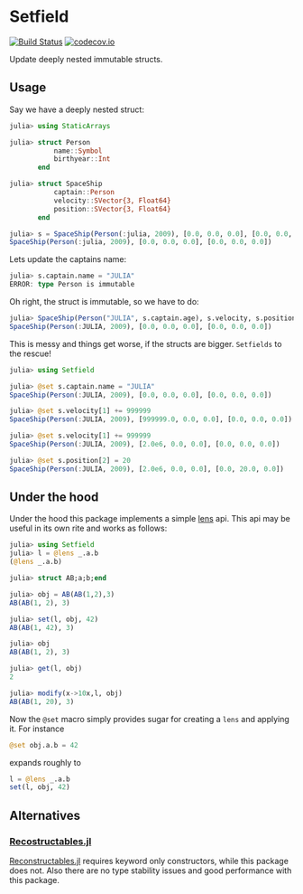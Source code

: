 # Setfield

[![Build Status](https://travis-ci.org/jw3126/Setfield.jl.svg?branch=master)](https://travis-ci.org/jw3126/Setfield.jl)
[![codecov.io](https://codecov.io/github/jw3126/Setfield.jl/coverage.svg?branch=master)](http://codecov.io/github/jw3126/Setfield.jl?branch=master)

Update deeply nested immutable structs.

## Usage

Say we have a deeply nested struct:
```julia
julia> using StaticArrays

julia> struct Person
           name::Symbol
           birthyear::Int
       end

julia> struct SpaceShip
           captain::Person
           velocity::SVector{3, Float64}
           position::SVector{3, Float64}
       end

julia> s = SpaceShip(Person(:julia, 2009), [0.0, 0.0, 0.0], [0.0, 0.0, 0.0])
SpaceShip(Person(:julia, 2009), [0.0, 0.0, 0.0], [0.0, 0.0, 0.0])
```
Lets update the captains name:
```julia
julia> s.captain.name = "JULIA"
ERROR: type Person is immutable
```
Oh right, the struct is immutable, so we have to do:
```julia
julia> SpaceShip(Person("JULIA", s.captain.age), s.velocity, s.position)
SpaceShip(Person(:JULIA, 2009), [0.0, 0.0, 0.0], [0.0, 0.0, 0.0])
```
This is messy and things get worse, if the structs are bigger. `Setfields` to the rescue!

```julia
julia> using Setfield

julia> @set s.captain.name = "JULIA"
SpaceShip(Person(:JULIA, 2009), [0.0, 0.0, 0.0], [0.0, 0.0, 0.0])

julia> @set s.velocity[1] += 999999
SpaceShip(Person(:JULIA, 2009), [999999.0, 0.0, 0.0], [0.0, 0.0, 0.0])

julia> @set s.velocity[1] += 999999
SpaceShip(Person(:JULIA, 2009), [2.0e6, 0.0, 0.0], [0.0, 0.0, 0.0])

julia> @set s.position[2] = 20
SpaceShip(Person(:JULIA, 2009), [2.0e6, 0.0, 0.0], [0.0, 20.0, 0.0])
```

## Under the hood

Under the hood this package implements a simple [lens](https://hackage.haskell.org/package/lens) api.
This api may be useful in its own rite and works as follows:

```julia
julia> using Setfield
julia> l = @lens _.a.b
(@lens _.a.b)

julia> struct AB;a;b;end

julia> obj = AB(AB(1,2),3)
AB(AB(1, 2), 3)

julia> set(l, obj, 42)
AB(AB(1, 42), 3)

julia> obj
AB(AB(1, 2), 3)

julia> get(l, obj)
2

julia> modify(x->10x,l, obj)
AB(AB(1, 20), 3)
```

Now the `@set` macro simply provides sugar for creating a `lens` and applying it.
For instance
```julia
@set obj.a.b = 42
```
expands roughly to
```julia
l = @lens _.a.b
set(l, obj, 42)
```

## Alternatives

### [Recostructables.jl](https://github.com/tkf/Reconstructables.jl)

[Reconstructables.jl](https://github.com/tkf/Reconstructables.jl) requires
keyword only constructors, while this package does not. 
Also there are no type stability issues and good performance with this package.
